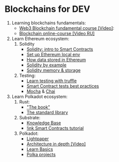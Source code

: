 # Blockchains for DEV

1. Learning blockchains fundamentals:
    - [Web3 Blockchain fundamental course [Video]](https://www.youtube.com/playlist?list=PLxVihxZC42nF_MCN9PTvZMIifRjx9cZ2J):
    - [Blockchain online-course [Video RU]](https://www.youtube.com/playlist?list=PLhZQuknA7yUBt82ow8rEfw_G8tNZjt3qB)
2. Learn Ethereum ecosystem:
    1. Solidity
        - [Solidity: intro to Smart Contracts](https://docs.soliditylang.org/en/v0.4.24/introduction-to-smart-contracts.html)
        - [Set up Ethereum local env](https://medium.com/blockchain-developer/setting-up-a-professional-development-environment-for-ethereum-smart-contracts-development-77399a20f878)
        - [How data stored in Ethereum](https://medium.com/hackernoon/getting-deep-into-ethereum-how-data-is-stored-in-ethereum-e3f669d96033)
        - [Solidity by example](https://docs.soliditylang.org/en/v0.8.3/solidity-by-example.html#)
        - [Solidity memory & storage](https://medium.com/coinmonks/what-the-hack-is-memory-and-storage-in-solidity-6b9e62577305)
    2. Testing:
       - [Learn testing with truffle](https://www.trufflesuite.com/docs/truffle/testing/writing-tests-in-javascript)
       - [Smart Contract tests best practices](https://gus-tavo-guim.medium.com/beautifying-your-smart-contract-tests-with-javascript-4d284efcb2e8)
       - [Mocha](https://mochajs.org/) & [Chai](https://www.chaijs.com/)
3. Learn Polkadot ecosystem:
    1. Rust:
        - ["The book"](https://doc.rust-lang.org/book)
        - [The standard library](https://doc.rust-lang.org/std/index.html)
    2. Substrate:
        - [Knowledge Base](https://substrate.dev/docs/en/)
        - [!ink Smart Contracts tutorial](https://substrate.dev/substrate-contracts-workshop/#/0/introduction)
    3. Polkadot:
        - [Lightpaper](https://polkadot.network/Polkadot-lightpaper.pdf)
        - [Architecture in depth [Video]](https://youtu.be/xBfC6uTjvbM)
        - [Learn Basics](https://wiki.polkadot.network/docs/en/learn-launch)
        - [Polka projects](https://polkaproject.com/)